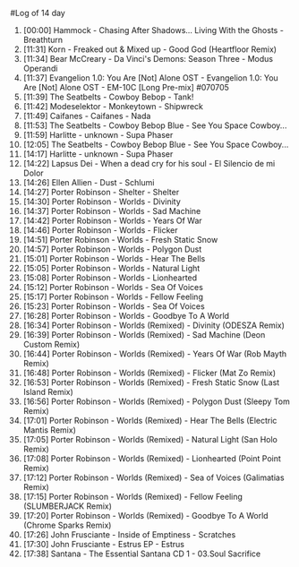 #Log of 14 day

1. [00:00] Hammock - Chasing After Shadows... Living With the Ghosts - Breathturn
1. [11:31] Korn - Freaked out & Mixed up - Good God (Heartfloor Remix)
1. [11:34] Bear McCreary - Da Vinci's Demons: Season Three - Modus Operandi
1. [11:37] Evangelion 1.0: You Are [Not] Alone OST - Evangelion 1.0: You Are [Not] Alone OST - EM-10C [Long Pre-mix] #070705
1. [11:39] The Seatbelts - Cowboy Bebop - Tank!
1. [11:42] Modeselektor - Monkeytown - Shipwreck
1. [11:49] Caifanes - Caifanes - Nada
1. [11:53] The Seatbelts - Cowboy Bebop Blue - See You Space Cowboy...
1. [11:59] Harlitte - unknown - Supa Phaser
1. [12:05] The Seatbelts - Cowboy Bebop Blue - See You Space Cowboy...
1. [14:17] Harlitte - unknown - Supa Phaser
1. [14:22] Lapsus Dei - When a dead cry for his soul - El Silencio de mi Dolor
1. [14:26] Ellen Allien - Dust - Schlumi
1. [14:27] Porter Robinson - Shelter - Shelter
1. [14:30] Porter Robinson - Worlds - Divinity
1. [14:37] Porter Robinson - Worlds - Sad Machine
1. [14:42] Porter Robinson - Worlds - Years Of War
1. [14:46] Porter Robinson - Worlds - Flicker
1. [14:51] Porter Robinson - Worlds - Fresh Static Snow
1. [14:57] Porter Robinson - Worlds - Polygon Dust
1. [15:01] Porter Robinson - Worlds - Hear The Bells
1. [15:05] Porter Robinson - Worlds - Natural Light
1. [15:08] Porter Robinson - Worlds - Lionhearted
1. [15:12] Porter Robinson - Worlds - Sea Of Voices
1. [15:17] Porter Robinson - Worlds - Fellow Feeling
1. [15:23] Porter Robinson - Worlds - Sea Of Voices
1. [16:28] Porter Robinson - Worlds - Goodbye To A World
1. [16:34] Porter Robinson - Worlds (Remixed) - Divinity (ODESZA Remix)
1. [16:39] Porter Robinson - Worlds (Remixed) - Sad Machine (Deon Custom Remix)
1. [16:44] Porter Robinson - Worlds (Remixed) - Years Of War (Rob Mayth Remix)
1. [16:48] Porter Robinson - Worlds (Remixed) - Flicker (Mat Zo Remix)
1. [16:53] Porter Robinson - Worlds (Remixed) - Fresh Static Snow (Last Island Remix)
1. [16:56] Porter Robinson - Worlds (Remixed) - Polygon Dust (Sleepy Tom Remix)
1. [17:01] Porter Robinson - Worlds (Remixed) - Hear The Bells (Electric Mantis Remix)
1. [17:05] Porter Robinson - Worlds (Remixed) - Natural Light (San Holo Remix)
1. [17:08] Porter Robinson - Worlds (Remixed) - Lionhearted (Point Point Remix)
1. [17:12] Porter Robinson - Worlds (Remixed) - Sea of Voices (Galimatias Remix)
1. [17:15] Porter Robinson - Worlds (Remixed) - Fellow Feeling (SLUMBERJACK Remix)
1. [17:20] Porter Robinson - Worlds (Remixed) - Goodbye To A World (Chrome Sparks Remix)
1. [17:26] John Frusciante - Inside of Emptiness - Scratches
1. [17:30] John Frusciante - Estrus EP - Estrus
1. [17:38] Santana - The Essential Santana CD 1 - 03.Soul Sacrifice
